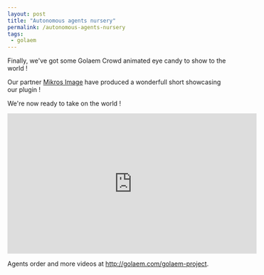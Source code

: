 ```yaml
---
layout: post
title: "Autonomous agents nursery"
permalink: /autonomous-agents-nursery
tags:
 - golaem
---
```


Finally, we've got some Golaem Crowd animated eye candy to show to the world !

Our partner [Mikros Image](http://www.mikrosimage.eu/) have produced a wonderfull short showcasing our plugin !

We're now ready to take on the world !

<iframe id="embedded" width="560" height="315" src="http://www.youtube.com/embed/9VfNyq_GwCI?rel=0&hd=1" frameborder="0"> </iframe>

Agents order and more videos at <http://golaem.com/golaem-project>.
